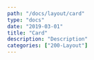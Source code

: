 ```yaml
---
path: "/docs/layout/card"
type: "docs"
date: "2019-03-01"
title: "Card"
description: "Description"
categories: ["200-Layout"]
---
```

